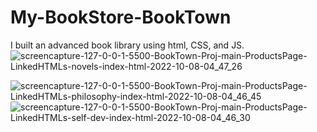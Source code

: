 # My-BookStore-BookTown
I built an advanced book library using html, CSS, and JS.
![screencapture-127-0-0-1-5500-BookTown-Proj-main-ProductsPage-LinkedHTMLs-novels-index-html-2022-10-08-04_47_26](https://user-images.githubusercontent.com/91798754/194706949-7e1c542c-2354-42ad-9f2f-2b752f76a6ea.png)

![screencapture-127-0-0-1-5500-BookTown-Proj-main-ProductsPage-LinkedHTMLs-philosophy-index-html-2022-10-08-04_46_45](https://user-images.githubusercontent.com/91798754/194707264-da456410-2829-4e69-821a-25a822a1a2ac.png)
![screencapture-127-0-0-1-5500-BookTown-Proj-main-ProductsPage-LinkedHTMLs-self-dev-index-html-2022-10-08-04_46_30](https://user-images.githubusercontent.com/91798754/194707357-3c5b5149-d0d0-4900-b4e2-d0d08359708e.png)
